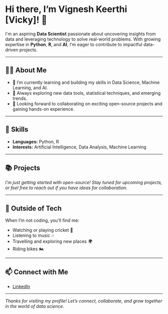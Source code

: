 # Hi there, I’m Vignesh Keerthi [Vicky]! 👋

I'm an aspiring **Data Scientist** passionate about uncovering insights from data and leveraging technology to solve real-world problems. With growing expertise in **Python**, **R**, and **AI**, I'm eager to contribute to impactful data-driven projects.

---

## 🧑‍💻 About Me

- 🔭 I’m currently learning and building my skills in Data Science, Machine Learning, and AI.
- 🌱 Always exploring new data tools, statistical techniques, and emerging trends.
- 🎯 Looking forward to collaborating on exciting open-source projects and gaining hands-on experience.

---

## 🚀 Skills

- **Languages:** Python, R
- **Interests:** Artificial Intelligence, Data Analysis, Machine Learning

---

## 📚 Projects

*I’m just getting started with open-source! Stay tuned for upcoming projects, or feel free to reach out if you have ideas for collaboration.*

---

## 🎵 Outside of Tech

When I’m not coding, you’ll find me:
- Watching or playing cricket 🏏
- Listening to music 🎶
- Travelling and exploring new places 🌍
- Riding bikes 🏍️

---

## 📫 Connect with Me

- [LinkedIn](https://www.linkedin.com/in/vignesh-keerthi-6322702a6)

---

_Thanks for visiting my profile! Let’s connect, collaborate, and grow together in the world of data science._
